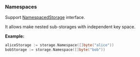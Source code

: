 ### Namespaces

Support [NamespacedStorage](https://godoc.org/github.com/reddec/storages#NamespacedStorage) interface.

It allows make nested sub-storages with independent
key space.

**Example:**
  
```go
aliceStorage := storage.Namespace([]byte("alice"))
bobStorage := storage.Namespace([]byte("bob"))
```